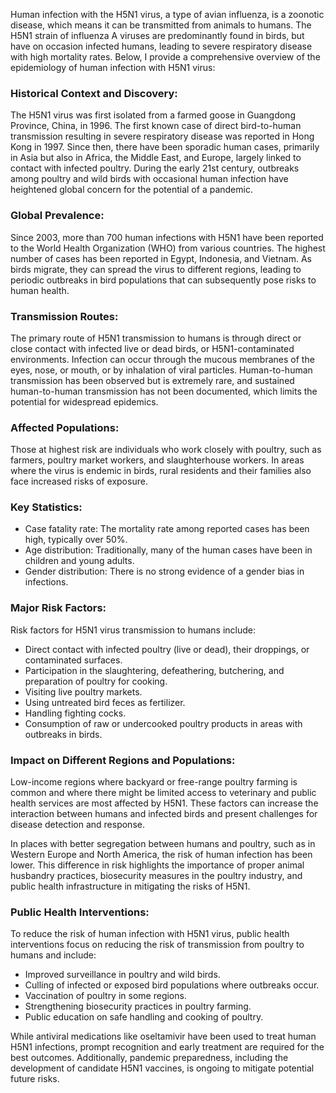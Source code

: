 Human infection with the H5N1 virus, a type of avian influenza, is a zoonotic disease, which means it can be transmitted from animals to humans. The H5N1 strain of influenza A viruses are predominantly found in birds, but have on occasion infected humans, leading to severe respiratory disease with high mortality rates. Below, I provide a comprehensive overview of the epidemiology of human infection with H5N1 virus:

### Historical Context and Discovery:

The H5N1 virus was first isolated from a farmed goose in Guangdong Province, China, in 1996. The first known case of direct bird-to-human transmission resulting in severe respiratory disease was reported in Hong Kong in 1997. Since then, there have been sporadic human cases, primarily in Asia but also in Africa, the Middle East, and Europe, largely linked to contact with infected poultry. During the early 21st century, outbreaks among poultry and wild birds with occasional human infection have heightened global concern for the potential of a pandemic.

### Global Prevalence:

Since 2003, more than 700 human infections with H5N1 have been reported to the World Health Organization (WHO) from various countries. The highest number of cases has been reported in Egypt, Indonesia, and Vietnam. As birds migrate, they can spread the virus to different regions, leading to periodic outbreaks in bird populations that can subsequently pose risks to human health.

### Transmission Routes:

The primary route of H5N1 transmission to humans is through direct or close contact with infected live or dead birds, or H5N1-contaminated environments. Infection can occur through the mucous membranes of the eyes, nose, or mouth, or by inhalation of viral particles. Human-to-human transmission has been observed but is extremely rare, and sustained human-to-human transmission has not been documented, which limits the potential for widespread epidemics.

### Affected Populations:

Those at highest risk are individuals who work closely with poultry, such as farmers, poultry market workers, and slaughterhouse workers. In areas where the virus is endemic in birds, rural residents and their families also face increased risks of exposure.

### Key Statistics:

- Case fatality rate: The mortality rate among reported cases has been high, typically over 50%.
- Age distribution: Traditionally, many of the human cases have been in children and young adults.
- Gender distribution: There is no strong evidence of a gender bias in infections.

### Major Risk Factors:

Risk factors for H5N1 virus transmission to humans include:
- Direct contact with infected poultry (live or dead), their droppings, or contaminated surfaces.
- Participation in the slaughtering, defeathering, butchering, and preparation of poultry for cooking.
- Visiting live poultry markets.
- Using untreated bird feces as fertilizer.
- Handling fighting cocks.
- Consumption of raw or undercooked poultry products in areas with outbreaks in birds.

### Impact on Different Regions and Populations:

Low-income regions where backyard or free-range poultry farming is common and where there might be limited access to veterinary and public health services are most affected by H5N1. These factors can increase the interaction between humans and infected birds and present challenges for disease detection and response.

In places with better segregation between humans and poultry, such as in Western Europe and North America, the risk of human infection has been lower. This difference in risk highlights the importance of proper animal husbandry practices, biosecurity measures in the poultry industry, and public health infrastructure in mitigating the risks of H5N1.

### Public Health Interventions:

To reduce the risk of human infection with H5N1 virus, public health interventions focus on reducing the risk of transmission from poultry to humans and include:
- Improved surveillance in poultry and wild birds.
- Culling of infected or exposed bird populations where outbreaks occur.
- Vaccination of poultry in some regions.
- Strengthening biosecurity practices in poultry farming.
- Public education on safe handling and cooking of poultry.

While antiviral medications like oseltamivir have been used to treat human H5N1 infections, prompt recognition and early treatment are required for the best outcomes. Additionally, pandemic preparedness, including the development of candidate H5N1 vaccines, is ongoing to mitigate potential future risks.